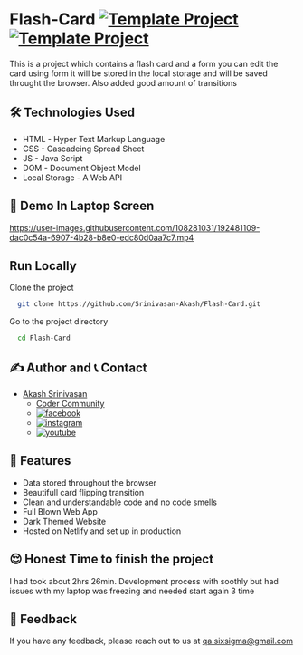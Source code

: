 # Flash-Card [![Template Project](https://img.shields.io/badge/Web-App-red)](http://www.gnu.org/licenses/agpl-3.0) [![Template Project](https://img.shields.io/badge/Technologies%20-HTML%2FCSS%2FJS-brightgreen)](http://www.gnu.org/licenses/agpl-3.0)

This is a project which contains a flash card and a form you can edit the card using form it will be stored in the local storage and will be saved throught the browser. Also added good amount of transitions

## 🛠 Technologies Used
  - HTML - Hyper Text Markup Language
  - CSS - Cascadeing Spread Sheet
  - JS - Java Script
  - DOM - Document Object Model
  - Local Storage - A Web API

## 🚩 Demo In Laptop Screen
https://user-images.githubusercontent.com/108281031/192481109-dac0c54a-6907-4b28-b8e0-edc80d0aa7c7.mp4

## Run Locally

Clone the project

```bash
  git clone https://github.com/Srinivasan-Akash/Flash-Card.git
```

Go to the project directory

```bash
  cd Flash-Card
```
## ✍️ Author and 📞 Contact
- [Akash Srinivasan](https://www.github.com/octokatherine)
    - [Coder Community](https://web.codercommunity.io/user/62d568cb998d86c8883a2766?tab=posts)
    - [![facebook](https://img.shields.io/badge/Facebook-0A66C2?style=for-the-badge&logo=facebook&logoColor=white)](https://www.facebook.com/profile.php?id=100083429257499)
    - [![instagram](https://img.shields.io/badge/Instagram-0A66C2?style=for-the-badge&logo=instagram&logoColor=white)](https://www.instagram.com/akash_prashanthi/)
    - [![youtube](https://img.shields.io/badge/YouTube-ff0000?style=for-the-badge&logo=youtube&logoColor=white)](https://www.youtube.com/channel/UCAv1QdzDgV6MjA60CRtfkIg)

## 📝 Features

- Data stored throughout the browser
- Beautifull card flipping transition
- Clean and understandable code and no code smells
- Full Blown Web App
- Dark Themed Website
- Hosted on Netlify and set up in production

## 😌 Honest Time to finish the project

I had took about 2hrs 26min. Development process with soothly but had issues with my laptop was freezing and needed start again 3 time
## 👀 Feedback
If you have any feedback, please reach out to us at qa.sixsigma@gmail.com
